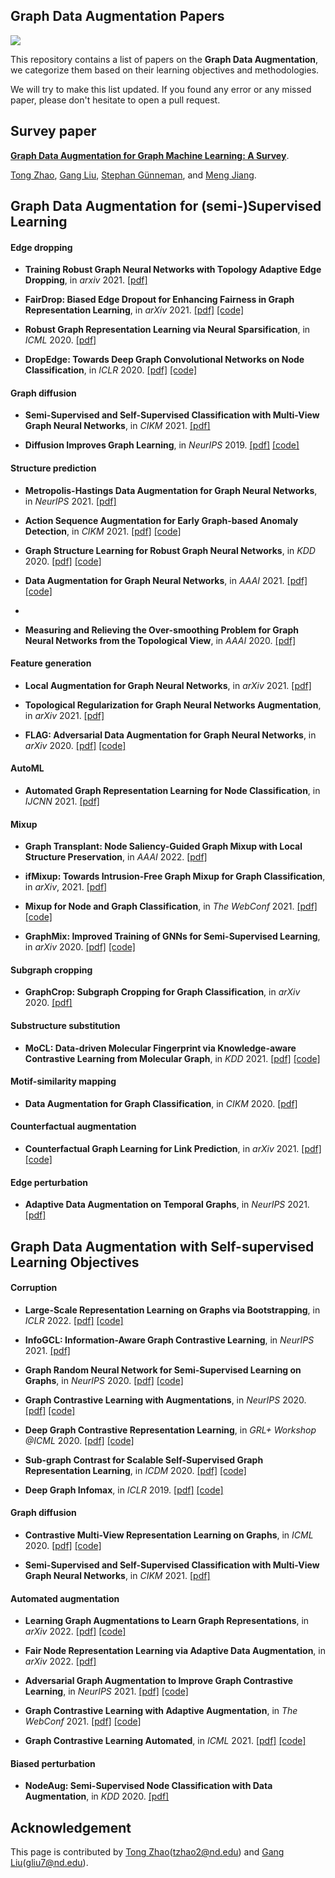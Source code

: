 ## Graph Data Augmentation Papers

![](https://img.shields.io/badge/PRs-Welcome-green)

This repository contains a list of papers on the **Graph Data Augmentation**, we categorize them based on their learning objectives and methodologies.

We will try to make this list updated. If you found any error or any missed paper, please don't hesitate to open a pull request.

## Survey paper

[**Graph Data Augmentation for Graph Machine Learning: A Survey**](). 

[Tong Zhao](https://tzhao.io/), [Gang Liu](https://scholar.google.com/citations?hl=en&user=zdF3vTYAAAAJ), [Stephan Günneman](https://www.in.tum.de/daml/team/guennemann/), and [Meng Jiang](http://www.meng-jiang.com/).

<!-- 
#### If you find this repository helpful for your work, please kindly cite our paper.

```bibtex
@article{zhao2022graph,
  title={},
  author={Zhao, Tong and Liu, Gang and Günneman, Stephan and Jiang, Meng},
  journal={TODO},
  year={2022}
}
```
 -->

## Graph Data Augmentation for (semi-)Supervised Learning

#### Edge dropping

* **Training Robust Graph Neural Networks with Topology Adaptive Edge Dropping**, in *arxiv* 2021. [\[pdf\]](https://arxiv.org/pdf/2106.02892.pdf)

* **FairDrop: Biased Edge Dropout for Enhancing Fairness in Graph Representation Learning**, in *arXiv* 2021. [\[pdf\]](https://arxiv.org/pdf/2104.14210.pdf) [\[code\]](https://github.com/ispamm/FairDrop)

* **Robust Graph Representation Learning via Neural Sparsification**, in *ICML* 2020. [\[pdf\]](http://proceedings.mlr.press/v119/zheng20d/zheng20d.pdf)

* **DropEdge: Towards Deep Graph Convolutional Networks on Node Classification**, in *ICLR* 2020. [\[pdf\]](https://openreview.net/pdf?id=Hkx1qkrKPr) [\[code\]](https://github.com/DropEdge/DropEdge)

#### Graph diffusion

* **Semi-Supervised and Self-Supervised Classification with Multi-View Graph Neural Networks**, in *CIKM* 2021. [\[pdf\]](https://dl.acm.org/doi/pdf/10.1145/3459637.3482477)

* **Diffusion Improves Graph Learning**, in *NeurIPS* 2019. [\[pdf\]](https://proceedings.neurips.cc/paper/2019/file/23c894276a2c5a16470e6a31f4618d73-Paper.pdf) [\[code\]](https://github.com/klicperajo/gdc)

#### Structure prediction

* **Metropolis-Hastings Data Augmentation for Graph Neural Networks**, in *NeurIPS* 2021. [\[pdf\]](https://proceedings.neurips.cc/paper/2021/file/9e7ba617ad9e69b39bd0c29335b79629-Paper.pdf)

* **Action Sequence Augmentation for Early Graph-based Anomaly Detection**, in *CIKM* 2021. [\[pdf\]](https://arxiv.org/pdf/2010.10016.pdf) [\[code\]](https://github.com/DM2-ND/Eland)

* **Graph Structure Learning for Robust Graph Neural Networks**, in *KDD* 2020. [\[pdf\]](https://arxiv.org/pdf/2005.10203.pdf) [\[code\]](https://github.com/ChandlerBang/Pro-GNN)

* **Data Augmentation for Graph Neural Networks**, in *AAAI* 2021. [\[pdf\]](https://www.aaai.org/AAAI21Papers/AAAI-10012.ZhaoT.pdf) [\[code\]](https://github.com/zhao-tong/GAug)
* 
* **Measuring and Relieving the Over-smoothing Problem for Graph Neural Networks from the Topological View**, in *AAAI* 2020. [\[pdf\]](https://arxiv.org/pdf/1909.03211.pdf)

#### Feature generation

* **Local Augmentation for Graph Neural Networks**, in *arXiv* 2021. [\[pdf\]](https://arxiv.org/pdf/2109.03856.pdf)

* **Topological Regularization for Graph Neural Networks Augmentation**, in *arXiv* 2021. [\[pdf\]](https://arxiv.org/pdf/2104.02478.pdf)

* **FLAG: Adversarial Data Augmentation for Graph Neural Networks**, in *arXiv* 2020. [\[pdf\]](https://arxiv.org/pdf/2010.09891.pdf) [\[code\]](https://github.com/devnkong/FLAG)

#### AutoML

* **Automated Graph Representation Learning for Node Classification**, in *IJCNN* 2021. [\[pdf\]](https://ieeexplore.ieee.org/document/9533811)

#### Mixup

* **Graph Transplant: Node Saliency-Guided Graph Mixup with Local Structure Preservation**, in *AAAI* 2022. [\[pdf\]](https://wangywust.github.io/Paper/2021mix.pdf)

* **ifMixup: Towards Intrusion-Free Graph Mixup for Graph Classification**, in *arXiv*, 2021. [\[pdf\]](https://arxiv.org/pdf/2110.09344.pdf)

* **Mixup for Node and Graph Classification**, in *The WebConf* 2021. [\[pdf\]](https://wangywust.github.io/Paper/2021mix.pdf)  [\[code\]](https://github.com/vanoracai/MixupForGraph)

* **GraphMix: Improved Training of GNNs for Semi-Supervised Learning**, in *arXiv* 2020. [\[pdf\]](https://arxiv.org/pdf/1909.11715.pdf) [\[code\]](https://github.com/vikasverma1077/GraphMix)

#### Subgraph cropping

* **GraphCrop: Subgraph Cropping for Graph Classification**, in *arXiv* 2020. [\[pdf\]](https://arxiv.org/pdf/2009.10564.pdf)

#### Substructure substitution

* **MoCL: Data-driven Molecular Fingerprint via Knowledge-aware Contrastive Learning from Molecular Graph**, in *KDD* 2021. [\[pdf\]](https://dl.acm.org/doi/pdf/10.1145/3447548.3467186)  [\[code\]](https://github.com/illidanlab/MoCL-DK)

#### Motif-similarity mapping

* **Data Augmentation for Graph Classification**, in *CIKM* 2020. [\[pdf\]](https://dl.acm.org/doi/pdf/10.1145/3340531.3412086)

#### Counterfactual augmentation

* **Counterfactual Graph Learning for Link Prediction**, in *arXiv* 2021. [\[pdf\]](https://arxiv.org/pdf/2106.02172.pdf) [\[code\]](https://github.com/DM2-ND/CFLP)

#### Edge perturbation

* **Adaptive Data Augmentation on Temporal Graphs**, in *NeurIPS* 2021. [\[pdf\]](https://proceedings.neurips.cc/paper/2021/file/0b0b0994d12ad343511adfbfc364256e-Paper.pdf)

## Graph Data Augmentation with Self-supervised Learning Objectives

#### Corruption

* **Large-Scale Representation Learning on Graphs via Bootstrapping**, in *ICLR* 2022. [\[pdf\]](https://arxiv.org/pdf/2102.06514.pdf) [\[code\]](https://github.com/Namkyeong/BGRL_Pytorch)

* **InfoGCL: Information-Aware Graph Contrastive Learning**, in *NeurIPS* 2021. [\[pdf\]](https://proceedings.neurips.cc/paper/2021/file/ff1e68e74c6b16a1a7b5d958b95e120c-Paper.pdf)

* **Graph Random Neural Network for Semi-Supervised Learning on Graphs**, in *NeurIPS* 2020. [\[pdf\]](https://proceedings.neurips.cc/paper/2020/file/fb4c835feb0a65cc39739320d7a51c02-Paper.pdf) [\[code\]](https://github.com/THUDM/GRAND)

* **Graph Contrastive Learning with Augmentations**, in *NeurIPS* 2020. [\[pdf\]](https://proceedings.neurips.cc/paper/2020/file/3fe230348e9a12c13120749e3f9fa4cd-Paper.pdf) [\[code\]](https://github.com/Shen-Lab/GraphCL)

* **Deep Graph Contrastive Representation Learning**, in *GRL+ Workshop @ICML* 2020. [\[pdf\]](https://arxiv.org/pdf/2006.04131.pdf) [\[code\]](https://github.com/CRIPAC-DIG/GRACE)

* **Sub-graph Contrast for Scalable Self-Supervised Graph Representation Learning**, in *ICDM* 2020. [\[pdf\]](https://ieeexplore.ieee.org/stamp/stamp.jsp?arnumber=9338425) [\[code\]](https://github.com/yzjiao/Subg-Con)

* **Deep Graph Infomax**, in *ICLR* 2019. [\[pdf\]](https://arxiv.org/pdf/1809.10341.pdf) [\[code\]](https://github.com/PetarV-/DGI)


#### Graph diffusion

* **Contrastive Multi-View Representation Learning on Graphs**, in *ICML* 2020. [\[pdf\]](https://arxiv.org/pdf/2006.05582.pdf) [\[code\]](https://github.com/kavehhassani/mvgrl)

* **Semi-Supervised and Self-Supervised Classification with Multi-View Graph Neural Networks**, in *CIKM* 2021. [\[pdf\]](https://dl.acm.org/doi/pdf/10.1145/3459637.3482477)

#### Automated augmentation

* **Learning Graph Augmentations to Learn Graph Representations**, in *arXiv* 2022. [\[pdf\]](https://arxiv.org/pdf/2201.09830.pdf) [\[code\]](https://github.com/kavehhassani/lg2ar)

* **Fair Node Representation Learning via Adaptive Data Augmentation**, in *arXiv* 2022. [\[pdf\]](https://arxiv.org/pdf/2201.08549.pdf)

* **Adversarial Graph Augmentation to Improve Graph Contrastive Learning**, in *NeurIPS* 2021. [\[pdf\]](https://proceedings.neurips.cc/paper/2021/file/854f1fb6f65734d9e49f708d6cd84ad6-Paper.pdf) [\[code\]](https://github.com/susheels/adgcl)

* **Graph Contrastive Learning with Adaptive Augmentation**, in *The WebConf* 2021. [\[pdf\]](https://arxiv.org/pdf/2010.14945.pdf) [\[code\]](https://github.com/CRIPAC-DIG/GCA)

* **Graph Contrastive Learning Automated**, in *ICML* 2021. [\[pdf\]](https://arxiv.org/pdf/2106.07594.pdf) [\[code\]](https://github.com/Shen-Lab/GraphCL_Automated)

#### Biased perturbation

* **NodeAug: Semi-Supervised Node Classification with Data Augmentation**, in *KDD* 2020. [\[pdf\]](https://dl.acm.org/doi/pdf/10.1145/3394486.3403063)

## Acknowledgement

This page is contributed by [Tong Zhao](https://tzhao.io/)(tzhao2@nd.edu) and [Gang Liu](https://scholar.google.com/citations?hl=en&user=zdF3vTYAAAAJ)(gliu7@nd.edu).

